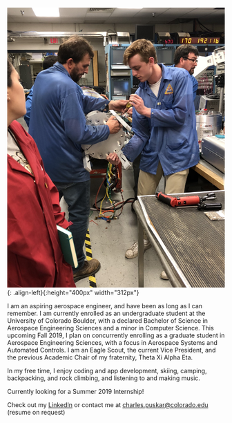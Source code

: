 ![frontimage](/images/rocket.jpeg){: .align-left}{:height="400px" width="312px"}

I am an aspiring aerospace engineer, and have been as long as I can remember. I am currently enrolled as an undergraduate student at the University of Colorado Boulder, with a declared Bachelor of Science in Aerospace Engineering Sciences and a minor in Computer Science. This upcoming Fall 2019, I plan on concurrently enrolling as a graduate student in Aerospace Engineering Sciences, with a focus in Aerospace Systems and Automated Controls. I am an Eagle Scout, the current Vice President, and the previous Academic Chair of my fraternity, Theta Xi Alpha Eta.

In my free time, I enjoy coding and app development, skiing, camping, backpacking, and rock climbing, and listening to and making music.

Currently looking for a Summer 2019 Internship! 

Check out my [LinkedIn](https://www.linkedin.com/in/charles-puskar/) or contact me at charles.puskar@colorado.edu (resume on request)